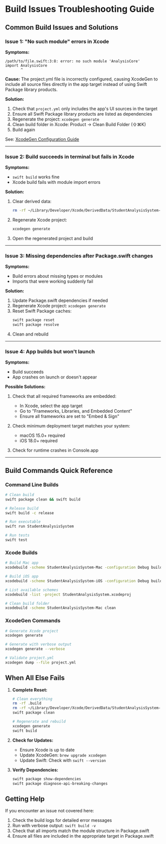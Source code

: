 # Build Issues Troubleshooting Guide

## Common Build Issues and Solutions

### Issue 1: "No such module" errors in Xcode

**Symptoms:**
```
/path/to/file.swift:3:8: error: no such module 'AnalysisCore'
import AnalysisCore
       ^
```

**Cause:** The project.yml file is incorrectly configured, causing XcodeGen to include all source files directly in the app target instead of using Swift Package library products.

**Solution:**
1. Check that `project.yml` only includes the app's UI sources in the target
2. Ensure all Swift Package library products are listed as dependencies
3. Regenerate the project: `xcodegen generate`
4. Clean build folder in Xcode: Product → Clean Build Folder (⇧⌘K)
5. Build again

See: [XcodeGen Configuration Guide](../Build/XcodeGen-Configuration.md)

---

### Issue 2: Build succeeds in terminal but fails in Xcode

**Symptoms:**
- `swift build` works fine
- Xcode build fails with module import errors

**Solution:**
1. Clear derived data:
   ```bash
   rm -rf ~/Library/Developer/Xcode/DerivedData/StudentAnalysisSystem-*
   ```
2. Regenerate Xcode project:
   ```bash
   xcodegen generate
   ```
3. Open the regenerated project and build

---

### Issue 3: Missing dependencies after Package.swift changes

**Symptoms:**
- Build errors about missing types or modules
- Imports that were working suddenly fail

**Solution:**
1. Update Package.swift dependencies if needed
2. Regenerate Xcode project: `xcodegen generate`
3. Reset Swift Package caches:
   ```bash
   swift package reset
   swift package resolve
   ```
4. Clean and rebuild

---

### Issue 4: App builds but won't launch

**Symptoms:**
- Build succeeds
- App crashes on launch or doesn't appear

**Possible Solutions:**
1. Check that all required frameworks are embedded:
   - In Xcode, select the app target
   - Go to "Frameworks, Libraries, and Embedded Content"
   - Ensure all frameworks are set to "Embed & Sign"

2. Check minimum deployment target matches your system:
   - macOS 15.0+ required
   - iOS 18.0+ required

3. Check for runtime crashes in Console.app

---

## Build Commands Quick Reference

### Command Line Builds
```bash
# Clean build
swift package clean && swift build

# Release build
swift build -c release

# Run executable
swift run StudentAnalysisSystem

# Run tests
swift test
```

### Xcode Builds
```bash
# Build Mac app
xcodebuild -scheme StudentAnalysisSystem-Mac -configuration Debug build

# Build iOS app
xcodebuild -scheme StudentAnalysisSystem-iOS -configuration Debug build

# List available schemes
xcodebuild -list -project StudentAnalysisSystem.xcodeproj

# Clean build folder
xcodebuild -scheme StudentAnalysisSystem-Mac clean
```

### XcodeGen Commands
```bash
# Generate Xcode project
xcodegen generate

# Generate with verbose output
xcodegen generate --verbose

# Validate project.yml
xcodegen dump --file project.yml
```

## When All Else Fails

1. **Complete Reset:**
   ```bash
   # Clean everything
   rm -rf .build
   rm -rf ~/Library/Developer/Xcode/DerivedData/StudentAnalysisSystem-*
   swift package clean
   
   # Regenerate and rebuild
   xcodegen generate
   swift build
   ```

2. **Check for Updates:**
   - Ensure Xcode is up to date
   - Update XcodeGen: `brew upgrade xcodegen`
   - Update Swift: Check with `swift --version`

3. **Verify Dependencies:**
   ```bash
   swift package show-dependencies
   swift package diagnose-api-breaking-changes
   ```

## Getting Help

If you encounter an issue not covered here:
1. Check the build logs for detailed error messages
2. Run with verbose output: `swift build -v`
3. Check that all imports match the module structure in Package.swift
4. Ensure all files are included in the appropriate target in Package.swift